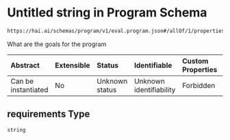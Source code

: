 # Untitled string in Program Schema

```txt
https://hai.ai/schemas/program/v1/eval.program.json#/allOf/1/properties/requirements
```

What are the goals for the program

| Abstract            | Extensible | Status         | Identifiable            | Custom Properties | Additional Properties | Access Restrictions | Defined In                                                                                   |
| :------------------ | :--------- | :------------- | :---------------------- | :---------------- | :-------------------- | :------------------ | :------------------------------------------------------------------------------------------- |
| Can be instantiated | No         | Unknown status | Unknown identifiability | Forbidden         | Allowed               | none                | [program.schema.json\*](../../schemas/program/v1/program.schema.json "open original schema") |

## requirements Type

`string`
